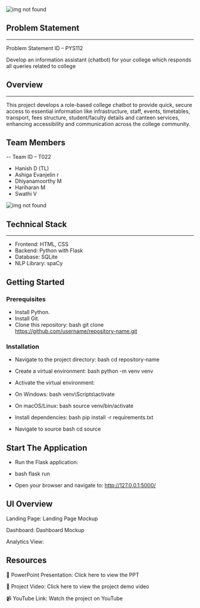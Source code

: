 <div>
<img src="media/pyexpo-logo.png" alt="img not found">
</div>


## Problem Statement
---
Problem Statement ID – PYS112

Develop an information assistant (chatbot) for your college which responds all queries related to college

## Overview
----

This project develops a role-based college chatbot to provide quick, secure access to essential information like infrastructure, staff, events, timetables, transport, fees structure, student/faculty details and canteen services, enhancing accessibility and communication across the college community.

## Team Members
--
Team ID – T022

- Hanish D (TL)
- Ashiga Evanjelin r
- Dhiyanamoorthy M
- Hariharan M
- Swathi V

<img src="media/team-photo.png" alt="img not found">

## Technical Stack
---
- Frontend: HTML, CSS
- Backend: Python with Flask
- Database: SQLite
- NLP Library: spaCy

## Getting Started

### Prerequisites
- Install Python.
- Install Git.
- Clone this repository: bash git clone https://github.com/username/repository-name.git
### Installation
- Navigate to the project directory: bash cd repository-name

- Create a virtual environment: bash python -m venv venv

- Activate the virtual environment:

- On Windows: bash venv\Scripts\activate

- On macOS/Linux: bash source venv/bin/activate

- Install dependencies: bash pip install -r requirements.txt

- Navigate to source bash cd source

## Start The Application
- Run the Flask application:
- bash flask run

- Open your browser and navigate to: http://127.0.0.1:5000/

## UI Overview

Landing Page: Landing Page Mockup

Dashboard: Dashboard Mockup

Analytics View:

## Resources

📄 PowerPoint Presentation:
Click here to view the PPT

🎥 Project Video:
Click here to view the project demo video

📹 YouTube Link:
Watch the project on YouTube
